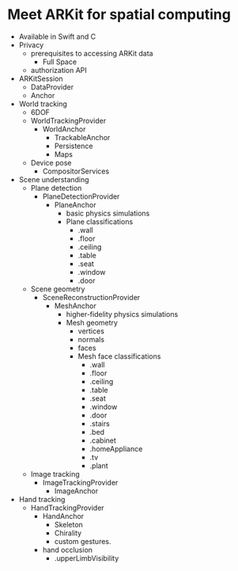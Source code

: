 # Meet ARKit for spatial computing
- Available in Swift and C
- Privacy
	- prerequisites to accessing ARKit data
		- Full Space
	- authorization API
- ARKitSession
	- DataProvider
	- Anchor
- World tracking
	- 6DOF
	- WorldTrackingProvider
		- WorldAnchor
			- TrackableAnchor
			- Persistence
			- Maps
	- Device pose
		- CompositorServices
- Scene understanding
	- Plane detection
		- PlaneDetectionProvider
			- PlaneAnchor
				- basic physics simulations
				- Plane classifications
					- .wall
					- .floor
					- .ceiling
					- .table
					- .seat
					- .window
					- .door
	- Scene geometry
		- SceneReconstructionProvider
			- MeshAnchor
				- higher-fidelity physics simulations
				- Mesh geometry
					- vertices
					- normals
					- faces
					- Mesh face classifications
						- .wall
						- .floor
						- .ceiling
						- .table
						- .seat
						- .window
						- .door
						- .stairs
						- .bed
						- .cabinet
						- .homeAppliance
						- .tv
						- .plant
	- Image tracking
		- ImageTrackingProvider
			- ImageAnchor
- Hand tracking
	- HandTrackingProvider
		- HandAnchor
			- Skeleton
			- Chirality
			- custom gestures.
		- hand occlusion
			- .upperLimbVisibility
